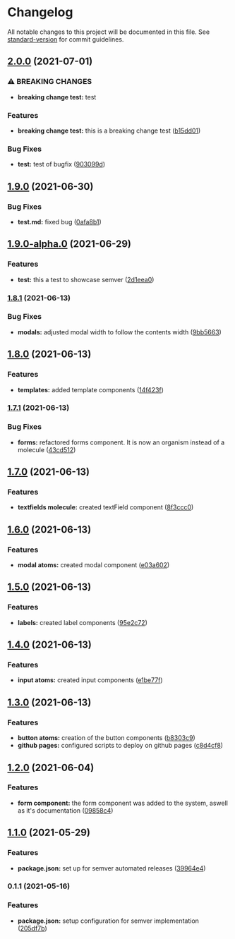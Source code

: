 # Changelog

All notable changes to this project will be documented in this file. See [standard-version](https://github.com/conventional-changelog/standard-version) for commit guidelines.

## [2.0.0](https://github.com/YenyGa/my-component-library/compare/v1.9.0...v2.0.0) (2021-07-01)


### ⚠ BREAKING CHANGES

* **breaking change test:** test

### Features

* **breaking change test:** this is a breaking change test ([b15dd01](https://github.com/YenyGa/my-component-library/commit/b15dd010e747be33e7323d8103d00f20dcc8e9a4))


### Bug Fixes

* **test:** test of bugfix ([903099d](https://github.com/YenyGa/my-component-library/commit/903099dd8896b2589a9797cabc8295ace219e650))

## [1.9.0](https://github.com/YenyGa/my-component-library/compare/v1.9.0-alpha.0...v1.9.0) (2021-06-30)


### Bug Fixes

* **test.md:** fixed bug ([0afa8b1](https://github.com/YenyGa/my-component-library/commit/0afa8b14e2c0b73c2adec189675d6bdb17d09fb9))

## [1.9.0-alpha.0](https://github.com/YenyGa/my-component-library/compare/v1.8.1...v1.9.0-alpha.0) (2021-06-29)


### Features

* **test:** this a test to showcase semver ([2d1eea0](https://github.com/YenyGa/my-component-library/commit/2d1eea020ea61c06e763d87d558d4a9b361588b4))

### [1.8.1](https://github.com/YenyGa/my-component-library/compare/v1.8.0...v1.8.1) (2021-06-13)


### Bug Fixes

* **modals:** adjusted modal width to follow the contents width ([9bb5663](https://github.com/YenyGa/my-component-library/commit/9bb56638ba53f80ba7421721c841fcff2b5cdbe9))

## [1.8.0](https://github.com/YenyGa/my-component-library/compare/v1.7.1...v1.8.0) (2021-06-13)


### Features

* **templates:** added template components ([14f423f](https://github.com/YenyGa/my-component-library/commit/14f423f083e5ab2f78ff620b258277921466708e))

### [1.7.1](https://github.com/YenyGa/my-component-library/compare/v1.7.0...v1.7.1) (2021-06-13)


### Bug Fixes

* **forms:** refactored forms component. It is now an organism instead of a molecule ([43cd512](https://github.com/YenyGa/my-component-library/commit/43cd512c2d9210fb09d42ade30a1199b8b4a5f66))

## [1.7.0](https://github.com/YenyGa/my-component-library/compare/v1.6.0...v1.7.0) (2021-06-13)


### Features

* **textfields molecule:** created textField component ([8f3ccc0](https://github.com/YenyGa/my-component-library/commit/8f3ccc06eb7a7e6b3a6cad2dd3c070ab46bc77b9))

## [1.6.0](https://github.com/YenyGa/my-component-library/compare/v1.5.0...v1.6.0) (2021-06-13)


### Features

* **modal atoms:** created modal component ([e03a602](https://github.com/YenyGa/my-component-library/commit/e03a602839bd739707dfec6bc44b4957c7f099c9))

## [1.5.0](https://github.com/YenyGa/my-component-library/compare/v1.4.0...v1.5.0) (2021-06-13)


### Features

* **labels:** created label components ([95e2c72](https://github.com/YenyGa/my-component-library/commit/95e2c72c4a25f3a81dba87ff51c22dedb433b261))

## [1.4.0](https://github.com/YenyGa/my-component-library/compare/v1.3.0...v1.4.0) (2021-06-13)


### Features

* **input atoms:** created input components ([e1be77f](https://github.com/YenyGa/my-component-library/commit/e1be77fcebc694fc444531d2e861e8078af210bf))

## [1.3.0](https://github.com/YenyGa/my-component-library/compare/v1.2.0...v1.3.0) (2021-06-13)


### Features

* **button atoms:** creation of the button components ([b8303c9](https://github.com/YenyGa/my-component-library/commit/b8303c9fced576d340bbf9300ad9cb1a07216df3))
* **github pages:** configured scripts to deploy on github pages ([c8d4cf8](https://github.com/YenyGa/my-component-library/commit/c8d4cf8cb78be9f3b919dbaf3c9655564e0664cc))

## [1.2.0](https://github.com/YenyGa/my-component-library/compare/v1.1.0...v1.2.0) (2021-06-04)


### Features

* **form component:** the form component was added to the system, aswell as it's documentation ([09858c4](https://github.com/YenyGa/my-component-library/commit/09858c4e203ad30b47e7527addeef1d6940422bb))

## [1.1.0](https://github.com/YenyGa/my-component-library/compare/v0.1.1...v1.1.0) (2021-05-29)


### Features

* **package.json:** set up for semver automated releases ([39964e4](https://github.com/YenyGa/my-component-library/commit/39964e44fc027d5eff518a05fb0f74ed105ed471))

### 0.1.1 (2021-05-16)


### Features

* **package.json:** setup configuration for semver implementation ([205df7b](https://github.com/YenyGa/my-component-library/commit/205df7b59a50fd711124c23cca05865da24d9d97))
